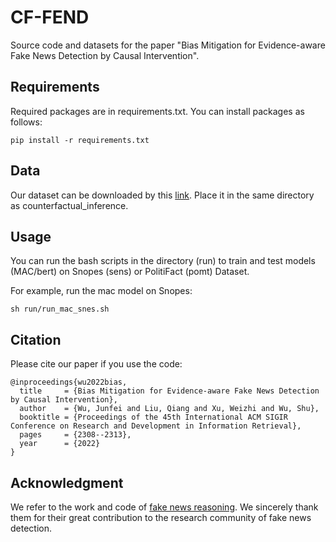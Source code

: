 # CF-FEND

Source code and datasets for the paper "Bias Mitigation for Evidence-aware Fake News Detection by Causal Intervention".

## Requirements

Required packages are in requirements.txt. You can install packages as follows:

```
pip install -r requirements.txt
```

## Data

Our dataset can be downloaded by this [link](https://drive.google.com/file/d/1rzIecFRwNQuc6nzVD8IyVLUlT-Obxjgc/view?usp=sharing). Place it in the same directory as counterfactual_inference.

## Usage

You can run the bash scripts in the directory (run) to train and test models (MAC/bert) on Snopes (sens) or PolitiFact (pomt) Dataset. 

For example, run the mac model on Snopes:

```
sh run/run_mac_snes.sh
```

## Citation

Please cite our paper if you use the code:

```
@inproceedings{wu2022bias,
  title     = {Bias Mitigation for Evidence-aware Fake News Detection by Causal Intervention},
  author    = {Wu, Junfei and Liu, Qiang and Xu, Weizhi and Wu, Shu},
  booktitle = {Proceedings of the 45th International ACM SIGIR Conference on Research and Development in Information Retrieval},
  pages     = {2308--2313},
  year      = {2022}
}
```

## Acknowledgment

We refer to the work and code of [fake news reasoning](https://github.com/casperhansen/fake-news-reasoning). We sincerely thank them for their great contribution to the research community of fake news detection.


